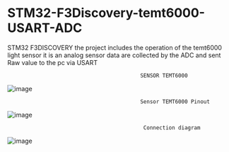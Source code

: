# STM32-F3Discovery-temt6000-USART-ADC
STM32 F3DISCOVERY the project includes the operation of the temt6000 light sensor it is an analog sensor data are collected by the ADC and sent Raw value to the pc via USART 
    
                                              SENSOR TEMT6000
  ![image](https://user-images.githubusercontent.com/36985894/168283502-481ef507-da70-4692-b2a8-703fa40283e7.png)

                                              Sensor TEMT6000 Pinout 
   ![image](https://user-images.githubusercontent.com/36985894/168283739-a4212127-8f7b-4b6d-a7c8-f178a5c3d099.png)
               
                                               Connection diagram
![image](https://user-images.githubusercontent.com/36985894/168289709-51865620-8cfa-4ab6-a5c8-6cb6615d7826.png)

               
               

